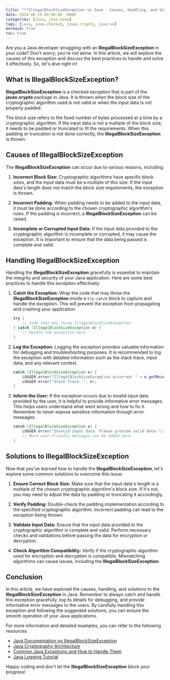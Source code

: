 ```yaml
---
title: "**IllegalBlockSizeException in Java - Causes, Handling, and Solutions**"
date: 2024-08-19 09:00:00 -0000
categories: [Java, java.base]
tags: [java, java-checked, javax.crypto, java-se]
mermaid: true
toc: true
---
```



Are you a Java developer struggling with an **IllegalBlockSizeException** in your code? Don't worry; you're not alone. In this article, we will explore the causes of this exception and discuss the best practices to handle and solve it effectively. So, let's dive right in!

## What is IllegalBlockSizeException?

**IllegalBlockSizeException** is a checked exception that is part of the **javax.crypto** package in Java. It is thrown when the block size of the cryptographic algorithm used is not valid or when the input data is not properly padded.

The block size refers to the fixed number of bytes processed at a time by a cryptographic algorithm. If the input data is not a multiple of the block size, it needs to be padded or truncated to fit the requirements. When this padding or truncation is not done correctly, the **IllegalBlockSizeException** is thrown.

## Causes of IllegalBlockSizeException

The **IllegalBlockSizeException** can occur due to various reasons, including:

1. **Incorrect Block Size:** Cryptographic algorithms have specific block sizes, and the input data must be a multiple of this size. If the input data's length does not match the block size requirements, the exception is thrown.

2. **Incorrect Padding:** When padding needs to be added to the input data, it must be done according to the chosen cryptographic algorithm's rules. If the padding is incorrect, a **IllegalBlockSizeException** can be raised.

3. **Incomplete or Corrupted Input Data:** If the input data provided to the cryptographic algorithm is incomplete or corrupted, it may cause the exception. It is important to ensure that the data being passed is complete and valid.

## Handling IllegalBlockSizeException

Handling the **IllegalBlockSizeException** gracefully is essential to maintain the integrity and security of your Java application. Here are some best practices to handle this exception effectively:

1. **Catch the Exception:** Wrap the code that may throw the **IllegalBlockSizeException** inside a `try-catch` block to capture and handle the exception. This will prevent the exception from propagating and crashing your application.

    ```java
    try {
        // Code that may throw IllegalBlockSizeException
    } catch (IllegalBlockSizeException e) {
        // Handle the exception here
    }
    ```

2. **Log the Exception:** Logging the exception provides valuable information for debugging and troubleshooting purposes. It is recommended to log the exception with detailed information such as the stack trace, input data, and any relevant context.

    ```java
    catch (IllegalBlockSizeException e) {
        LOGGER.error("IllegalBlockSizeException occurred: " + e.getMessage());
        LOGGER.error("Stack Trace: ", e);
    }
    ```

3. **Inform the User:** If the exception occurs due to invalid input data provided by the user, it is helpful to provide informative error messages. This helps users understand what went wrong and how to fix it. Remember to never expose sensitive information through error messages.

    ```java
    catch (IllegalBlockSizeException e) {
        LOGGER.error("Invalid input data. Please provide valid data.");
        // More user-friendly messages can be added here
    }
    ```

## Solutions to IllegalBlockSizeException

Now that you've learned how to handle the **IllegalBlockSizeException**, let's explore some common solutions to overcome this issue:

1. **Ensure Correct Block Size:** Make sure that the input data's length is a multiple of the chosen cryptographic algorithm's block size. If it's not, you may need to adjust the data by padding or truncating it accordingly.

2. **Verify Padding:** Double-check the padding implementation according to the specified cryptographic algorithm. Incorrect padding can lead to the exception being thrown.

3. **Validate Input Data:** Ensure that the input data provided to the cryptographic algorithm is complete and valid. Perform necessary checks and validations before passing the data for encryption or decryption.

4. **Check Algorithm Compatibility:** Verify if the cryptographic algorithm used for encryption and decryption is compatible. Mismatching algorithms can cause issues, including the **IllegalBlockSizeException**.

## Conclusion

In this article, we have explored the causes, handling, and solutions to the **IllegalBlockSizeException** in Java. Remember to always catch and handle this exception gracefully, log its details for debugging, and provide informative error messages to the users. By carefully handling this exception and following the suggested solutions, you can ensure the smooth operation of your Java applications.

For more information and detailed examples, you can refer to the following resources:

- [Java Documentation on IllegalBlockSizeException](https://docs.oracle.com/en/java/javase/11/docs/api/java.base/javax/crypto/IllegalBlockSizeException.html)
- [Java Cryptography Architecture](https://docs.oracle.com/en/java/javase/11/docs/specs/security/standard-names.html#algorithms)
- [Common Java Exceptions and How to Handle Them](https://www.baeldung.com/java-exceptions)
- [Java Logging Tutorial](https://www.baeldung.com/java-logging-intro)

Happy coding and don't let the **IllegalBlockSizeException** block your progress!